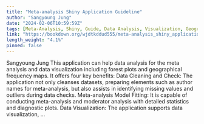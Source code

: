 ```yaml
---
title: "Meta-analysis Shiny Application Guideline"
author: "Sangyoung Jung"
date: "2024-02-06T10:59:59Z"
tags: [Meta-Analysis, Shiny, Guide, Data Analysis, Visualization, Geographic, Statistics]
link: "https://bookdown.org/wjdtkddud555/meta-analysis_shiny_application_guideline/"
length_weight: "4.1%"
pinned: false
---
```


Sangyoung Jung This application can help data analysis for the meta analysis and data visualization including forest plots and geographical frequency maps. It offers four key benefits: Data Cleaning and Check: The application not only cleanses datasets, preparing elements such as author names for meta-analysis, but also assists in identifying missing values and outliers during data checks. Meta-analysis Model Fitting: It is capable of conducting meta-analysis and moderator analysis with detailed statistics and diagnostic plots. Data Visualization: The application supports data visualization, ...

